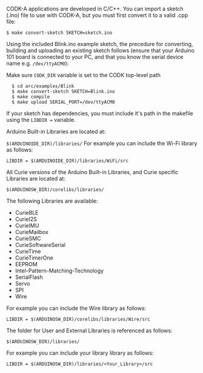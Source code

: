 CODK-A applications are developed in C/C++. You can import a sketch (.ino)
file to use with CODK-A, but you must first convert it to a valid .cpp
file:

`$ make convert-sketch SKETCH=sketch.ino`

Using the included Blink.ino example sketch, the precedure for converting,
building and uploading an existing sketch follows (ensure that your
Arduino 101 board is connected to your PC, and that you know the serial
device name e.g. `/dev/ttyACM0`):

Make sure `CODK_DIR` variable is set to the CODK top-level path
```
  $ cd arc/examples/Blink
  $ make convert-sketch SKETCH=Blink.ino
  $ make compile
  $ make upload SERIAL_PORT=/dev/ttyACM0
```

If your sketch has dependencies, you must include it's path
in the makefile using the `LIBDIR =` variable.

Arduino Built-in Libraries are located at:

`$(ARDUINOIDE_DIR)/libraries/`
For example you can include the Wi-Fi library as follows:

`LIBDIR = $(ARDUINOIDE_DIR)/libraries/WiFi/src `

All Curie versions of the Arduino Built-in Libraries, and Curie specific 
Libraries are located at:

`$(ARDUINOSW_DIR)/corelibs/libraries/ `

The following Libraries are available:

+ CurieBLE  
+ CurieI2S  
+ CurieIMU      
+ CurieMailbox  
+ CurieSMC             
+ CurieSoftwareSerial  
+ CurieTime      
+ CurieTimerOne  
+ EEPROM                             
+ Intel-Pattern-Matching-Technology  
+ SerialFlash  
+ Servo        
+ SPI
+ Wire

For example you can include the Wire library as follows:

`LIBDIR = $(ARDUINOSW_DIR)/corelibs/libraries/Wire/src `
	
The folder for User and External Libraries is referenced as follows:

`$(ARDUINOSW_DIR)/libraries/ `

For example you can include your library library as follows:

`LIBDIR = $(ARDUINOSW_DIR)/libraries/<Your_Library>/src `